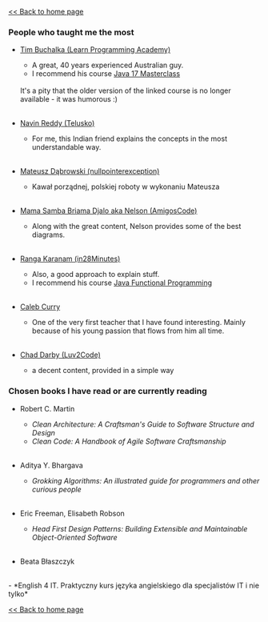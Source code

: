 [<< Back to home page](../README.md)

### People who taught me the most

- [Tim Buchalka (Learn Programming Academy)](https://www.timbuchalka.com/)
  - A great, 40 years experienced Australian guy. 
  - I recommend his course [Java 17 Masterclass](https://www.udemy.com/share/101Wdq3@5-6JiX32tqcqFrblDvGj75-uqlBJHKzzRqfpuTf-gqVUfoWKToKZoyyQxE_eS-ClGw==/)
  <br>
  It's a pity that the older version of the linked course is no longer available - it was humorous :)
  <br><br>
  
- [Navin Reddy (Telusko)](https://telusko.com/) 
  - For me, this Indian friend explains the concepts in the most understandable way.
  <br><br>

- [Mateusz Dąbrowski (nullpointerexception)](https://nullpointerexception.pl/)
  - Kawał porządnej, polskiej roboty w wykonaniu Mateusza
    <br><br>
  
- [Mama Samba Briama Djalo aka Nelson (AmigosCode)](https://www.amigoscode.com/) 
  - Along with the great content, Nelson provides some of the best diagrams.
    <br><br>

- [Ranga Karanam (in28Minutes)](https://www.in28minutes.com/) 
  - Also, a good approach to explain stuff. 
  - I recommend his course [Java Functional Programming](https://www.udemy.com/share/1026403@l1-B0uRs44agbZtspwO5isCm_mkGMdUsDxAKB2HkFh3xIaYP8oYSehYOQrr2ah53Kw==/)
    <br><br>

- [Caleb Curry](https://www.calebcurry.com/)
  - One of the very first teacher that I have found interesting. Mainly because of his young passion that flows from him all time.
    <br><br>
  
- [Chad Darby (Luv2Code)](https://luv2code.com/) 
  - a decent content, provided in a simple way



### Chosen books I have read or are currently reading 

- Robert C. Martin
  - *Clean Architecture: A Craftsman's Guide to Software Structure and Design*
  - *Clean Code: A Handbook of Agile Software Craftsmanship*
    <br><br>

- Aditya Y. Bhargava
  - *Grokking Algorithms: An illustrated guide for programmers and other curious people*
    <br><br>

- Eric Freeman, Elisabeth Robson
  - *Head First Design Patterns: Building Extensible and Maintainable Object-Oriented Software*
  <br><br>

- Beata Błaszczyk
<br>
  - *English 4 IT. Praktyczny kurs języka angielskiego dla specjalistów IT i nie tylko*

[<< Back to home page](../README.md)


  
